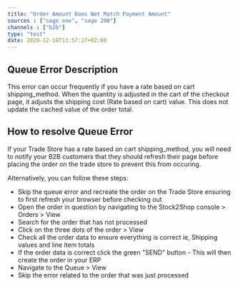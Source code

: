 ```yaml
---
title: "Order Amount Does Not Match Payment Amount"
sources : ["sage one", "sage 200"]
channels : ["b2b"]
type: "test"
date: 2020-12-18T13:57:17+02:00
---
```


## Queue Error Description
This error can occur frequently if you have a rate based on cart shipping_method. 
When the quantity is adjusted in the cart of the checkout page, it adjusts the shipping cost (Rate based on cart) value. 
This does not update the cached value of the order total.

## How to resolve Queue Error
If your Trade Store has a rate based on cart shipping_method, you will need to notify your B2B customers that they should refresh their page before placing the order on the trade store to prevent this from occuring.

Alternatively, you can follow these steps:
- Skip the queue error and recreate the order on the Trade Store ensuring to first refresh your browser before checking out
- Open the order in question by navigating to the Stock2Shop console > Orders > View
- Search for the order that has not processed 
- Click on the three dots of the order > View
- Check all the order data to ensure everything is correct ie, Shipping values and line item totals
- If the order data is correct click the green "SEND" button - This will then create the order in your ERP
- Navigate to the Queue > View 
- Skip the error related to the order that was just processed
